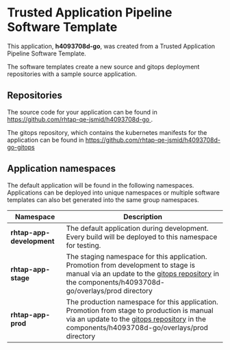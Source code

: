 # Trusted Application Pipeline Software Template

This application, **h4093708d-go**, was created from a Trusted Application Pipeline Software Template.

The software templates create a new source and gitops deployment repositories with a sample source application. 

## Repositories

The source code for your application can be found in [https://github.com/rhtap-qe-jsmid/h4093708d-go ](https://github.com/rhtap-qe-jsmid/h4093708d-go ).
 
The gitops repository, which contains the kubernetes manifests for the application can be found in 
[https://github.com/rhtap-qe-jsmid/h4093708d-go-gitops ](https://github.com/rhtap-qe-jsmid/h4093708d-go-gitops ) 

## Application namespaces 

The default application will be found in the following namespaces. Applications can be deployed into unique namespaces or multiple software templates can also bet generated into the same group namespaces.  

|  Namespace   |  Description   |  
| -------- | -------- |   
| **rhtap-app-development** | The default application during development. Every build will be deployed to this namespace for testing. | 
| **rhtap-app-stage** | The staging namespace for this application. Promotion from development to stage is manual via an update to the [gitops repository](https://github.com/rhtap-qe-jsmid/h4093708d-go-gitops ) in the components/h4093708d-go/overlays/prod directory |  
| **rhtap-app-prod** | The production namespace for this application. Promotion from stage to production is manual via an update to the [gitops repository](https://github.com/rhtap-qe-jsmid/h4093708d-go-gitops ) in the components/h4093708d-go/overlays/prod directory | 